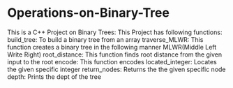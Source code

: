 # Operations-on-Binary-Tree


This is a C++ Project on Binary Trees:
This Project has following functions:
build_tree: To build a binary tree from an array
traverse_MLWR: This function creates a binary tree in the following manner MLWR(Middle Left Write Right)
root_distance: This function finds root distance from the given input to the root
encode: This function encodes
located_integer: Locates the given specific integer
return_nodes: Returns the the given specific node
depth: Prints the dept of the tree
